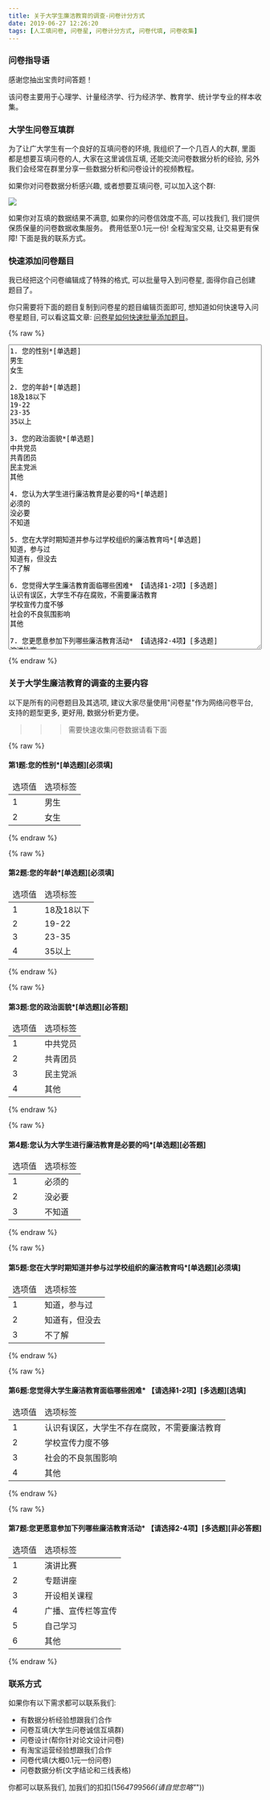 ```yaml
---
title: 关于大学生廉洁教育的调查-问卷计分方式
date: 2019-06-27 12:26:20
tags: [人工填问卷, 问卷星, 问卷计分方式, 问卷代填, 问卷收集]
---
```


### 问卷指导语

感谢您抽出宝贵时间答题！

该问卷主要用于心理学、计量经济学、行为经济学、教育学、统计学专业的样本收集。

<!-- more -->


### 大学生问卷互填群

为了让广大学生有一个良好的互填问卷的环境, 我组织了一个几百人的大群, 里面都是想要互填问卷的人, 大家在这里诚信互填, 
还能交流问卷数据分析的经验, 另外我们会经常在群里分享一些数据分析和问卷设计的视频教程。

如果你对问卷数据分析感兴趣, 或者想要互填问卷, 可以加入这个群:

<img src="/images/问卷互填群二维码.png">

如果你对互填的数据结果不满意, 如果你的问卷信效度不高, 可以找我们, 我们提供保质保量的问卷数据收集服务。 
费用低至0.1元一份! 全程淘宝交易, 让交易更有保障! 下面是我的联系方式。



### 快速添加问卷题目

我已经把这个问卷编辑成了特殊的格式, 可以批量导入到问卷星, 面得你自己创建题目了。

你只需要将下面的题目复制到问卷星的题目编辑页面即可, 想知道如何快速导入问卷星题目, 可以看这篇文章: [问卷星如何快速批量添加题目](https://mlln.cn/2019/06/01/%E9%97%AE%E5%8D%B7%E6%98%9F%E5%A6%82%E4%BD%95%E5%BF%AB%E9%80%9F%E6%B7%BB%E5%8A%A0%E6%89%B9%E9%87%8F%E9%A2%98%E7%9B%AE/index.html)。

{% raw %}
<textarea rows="40" style="width: 100%;">1. 您的性别*[单选题]
男生
女生

2. 您的年龄*[单选题]
18及18以下
19-22
23-35
35以上

3. 您的政治面貌*[单选题]
中共党员
共青团员
民主党派
其他

4. 您认为大学生进行廉洁教育是必要的吗*[单选题]
必须的
没必要
不知道

5. 您在大学时期知道并参与过学校组织的廉洁教育吗*[单选题]
知道，参与过
知道有，但没去
不了解

6. 您觉得大学生廉洁教育面临哪些困难* 【请选择1-2项】[多选题]
认识有误区，大学生不存在腐败，不需要廉洁教育
学校宣传力度不够
社会的不良氛围影响
其他

7. 您更愿意参加下列哪些廉洁教育活动* 【请选择2-4项】[多选题]
演讲比赛
专题讲座
开设相关课程
广播、宣传栏等宣传
自己学习
其他</textarea>
{% endraw %}

### 关于大学生廉洁教育的调查的主要内容

以下是所有的问卷题目及其选项, 建议大家尽量使用"问卷星"作为网络问卷平台, 支持的题型更多, 更好用, 数据分析更方便。

>>> 需要快速收集问卷数据请看下面


{% raw %}
<div class="qitem">
<h4>第1题:您的性别*[单选题][必须填]</h4>

<table class="table">
<thead>
<tr><td>选项值</td><td>选项标签</td></tr>
</thead>
<tbody>
<tr><td>1</td><td>男生</td></tr>
<tr><td>2</td><td>女生</td></tr>
</tbody>
</table>

</div>
{% endraw %}


{% raw %}
<div class="qitem">
<h4>第2题:您的年龄*[单选题][必须填]</h4>

<table class="table">
<thead>
<tr><td>选项值</td><td>选项标签</td></tr>
</thead>
<tbody>
<tr><td>1</td><td>18及18以下</td></tr>
<tr><td>2</td><td>19-22</td></tr>
<tr><td>3</td><td>23-35</td></tr>
<tr><td>4</td><td>35以上</td></tr>
</tbody>
</table>

</div>
{% endraw %}


{% raw %}
<div class="qitem">
<h4>第3题:您的政治面貌*[单选题][必答题]</h4>

<table class="table">
<thead>
<tr><td>选项值</td><td>选项标签</td></tr>
</thead>
<tbody>
<tr><td>1</td><td>中共党员</td></tr>
<tr><td>2</td><td>共青团员</td></tr>
<tr><td>3</td><td>民主党派</td></tr>
<tr><td>4</td><td>其他</td></tr>
</tbody>
</table>

</div>
{% endraw %}


{% raw %}
<div class="qitem">
<h4>第4题:您认为大学生进行廉洁教育是必要的吗*[单选题][必答题]</h4>

<table class="table">
<thead>
<tr><td>选项值</td><td>选项标签</td></tr>
</thead>
<tbody>
<tr><td>1</td><td>必须的</td></tr>
<tr><td>2</td><td>没必要</td></tr>
<tr><td>3</td><td>不知道</td></tr>
</tbody>
</table>

</div>
{% endraw %}


{% raw %}
<div class="qitem">
<h4>第5题:您在大学时期知道并参与过学校组织的廉洁教育吗*[单选题][必须填]</h4>

<table class="table">
<thead>
<tr><td>选项值</td><td>选项标签</td></tr>
</thead>
<tbody>
<tr><td>1</td><td>知道，参与过</td></tr>
<tr><td>2</td><td>知道有，但没去</td></tr>
<tr><td>3</td><td>不了解</td></tr>
</tbody>
</table>

</div>
{% endraw %}


{% raw %}
<div class="qitem">
<h4>第6题:您觉得大学生廉洁教育面临哪些困难* 【请选择1-2项】[多选题][选填]</h4>

<table class="table">
<thead>
<tr><td>选项值</td><td>选项标签</td></tr>
</thead>
<tbody>
<tr><td>1</td><td>认识有误区，大学生不存在腐败，不需要廉洁教育</td></tr>
<tr><td>2</td><td>学校宣传力度不够</td></tr>
<tr><td>3</td><td>社会的不良氛围影响</td></tr>
<tr><td>4</td><td>其他</td></tr>
</tbody>
</table>

</div>
{% endraw %}


{% raw %}
<div class="qitem">
<h4>第7题:您更愿意参加下列哪些廉洁教育活动* 【请选择2-4项】[多选题][非必答题]</h4>

<table class="table">
<thead>
<tr><td>选项值</td><td>选项标签</td></tr>
</thead>
<tbody>
<tr><td>1</td><td>演讲比赛</td></tr>
<tr><td>2</td><td>专题讲座</td></tr>
<tr><td>3</td><td>开设相关课程</td></tr>
<tr><td>4</td><td>广播、宣传栏等宣传</td></tr>
<tr><td>5</td><td>自己学习</td></tr>
<tr><td>6</td><td>其他</td></tr>
</tbody>
</table>

</div>
{% endraw %}



<!-- ---
title: 心理教育医学的问卷免费下载
date: 2019-05-23 08:59:15
tags: [问卷星, 问卷网, 问卷下载, 问卷互填, 问卷设计, 问卷模板, 毕业问卷, 问卷数据分析, 问卷代填, ]
--- -->

### 联系方式
 
如果你有以下需求都可以联系我们:

- 有数据分析经验想跟我们合作
- 问卷互填(大学生问卷诚信互填群)
- 问卷设计(帮你针对论文设计问卷)
- 有淘宝运营经验想跟我们合作
- 问卷代填(大概0.1元一份问卷)
- 问卷数据分析(文字结论和三线表格)

你都可以联系我们, 加我们的扣扣(1*5*6*4*7*9*9*5*6*6(请自觉忽略"*"))
